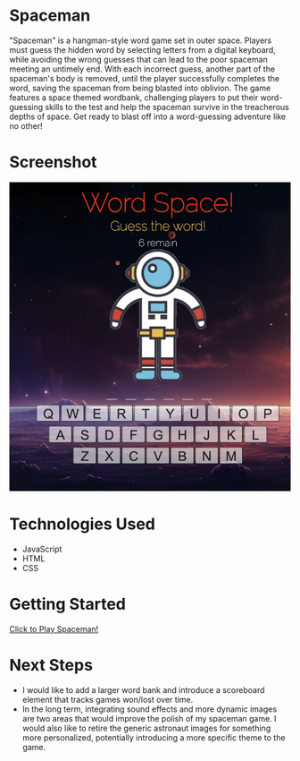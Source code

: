 # Spaceman
"Spaceman" is a hangman-style word game set in outer space. Players must guess the hidden word by selecting letters from a digital keyboard, while avoiding the wrong guesses that can lead to the poor spaceman meeting an untimely end. With each incorrect guess, another part of the spaceman's body is removed, until the player successfully completes the word, saving the spaceman from being blasted into oblivion. The game features a space themed wordbank, challenging players to put their word-guessing skills to the test and help the spaceman survive in the treacherous depths of space. Get ready to blast off into a word-guessing adventure like no other!
# Screenshot
<img src="/planning/Layout of elements.png">

# Technologies Used

- JavaScript
- HTML
- CSS


# Getting Started

[Click to Play Spaceman!](https://benlcohn.github.io/spaceman/)

# Next Steps

- I would like to add a larger word bank and introduce a scoreboard element that tracks games won/lost over time.
- In the long term, integrating sound effects and more dynamic images are two areas that would improve the polish of my spaceman game. I would also like to retire the generic astronaut images for something more personalized, potentially introducing a more specific theme to the game.